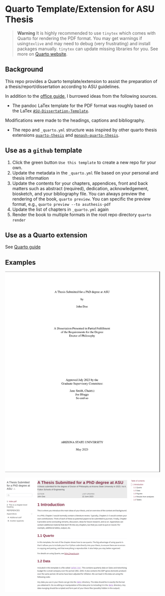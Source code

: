 # Quarto Template/Extension for ASU Thesis

> **Warning**
> It is highly recommended to use `tinytex` which comes with Quarto for rendering the PDF format. You may get warnings if using`texlive` and may need to debug (very frustrating) and install packages manually. `tinytex` can update missing libraries for you. See more on [Quarto website](https://quarto.org/docs/output-formats/pdf-engine.html).

## Background

This repo provides a Quarto template/extension to assist the preparation of a thesis/report/dissertation according to ASU guidelines.

In addition to the [office guide](https://graduate.asu.edu/current-students/completing-your-degree/formatting-your-thesis-or-dissertation), I burrowed ideas from the following sources.

* The pandoc LaTex template for the PDF format was roughly based on the LaTex [`ASU-Dissertation-Template`](https://github.com/GarenSidonius/ASU-Dissertation-Template).

Modifications were made to the headings, captions and bibliography.

* The repo and `_quarto.yml` structure was inspired by other quarto thesis extensions [`quarto-thesis`](https://github.com/nmfs-opensci/quarto-thesis) and [`monash-quarto-thesis`](https://github.com/numbats/monash-quarto-thesis/tree/main).

## Use as a `github` template

1. Click the green button `Use this template` to create a new repo for your own.
2. Update the metadata in the `_quarto.yml` file based on your personal and thesis information
3. Update the contents for your chapters, appendices, front and back matters such as abstract (required), dedication, acknowledgement, biosketch, and your bibliography file.
  You can always preview the rendering of the book, `quarto preview`. You can specific the preview format, e.g., `quarto preview --to asuthesis-pdf`
4. Update the list of chapters in `_quarto.yml` again
5. Render the book to multiple formats in the root repo directory `quarto render`

## Use as a Quarto extension

See [Quarto guide](https://quarto.org/docs/extensions/managing.html)

## Examples

[![PDF version](example/example-pdf.png)](docs/A-Thesis-Submitted-for-a-PhD-degree-at-ASU.pdf)

[![Website version](example/example-site.png)](https://juliantao.github.io/quarto-asu-thesis/)
